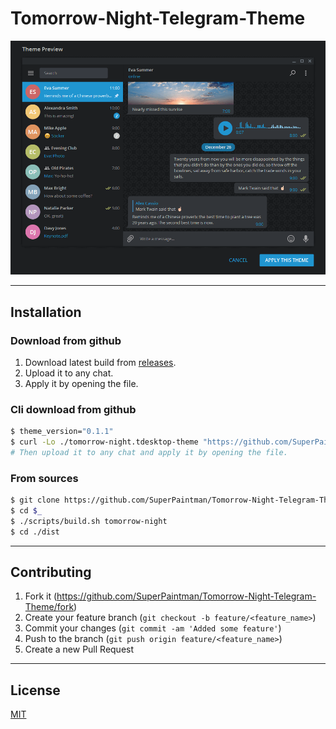 # Tomorrow-Night-Telegram-Theme


![Screenshot][screenshot-image]


--------------------------------------------------------------------------------

## Installation
### Download from github

1. Download latest build from [releases][releases-url].
2. Upload it to any chat.
3. Apply it by opening the file.


### Cli download from github

```sh
$ theme_version="0.1.1"
$ curl -Lo ./tomorrow-night.tdesktop-theme "https://github.com/SuperPaintman/Tomorrow-Night-Telegram-Theme/releases/download/v${theme_version}/tomorrow-night.tdesktop-theme"
# Then upload it to any chat and apply it by opening the file.
```


### From sources

```sh
$ git clone https://github.com/SuperPaintman/Tomorrow-Night-Telegram-Theme ~/Projects/Tomorrow-Night-Telegram-Theme
$ cd $_
$ ./scripts/build.sh tomorrow-night
$ cd ./dist
```

--------------------------------------------------------------------------------

## Contributing

1. Fork it (<https://github.com/SuperPaintman/Tomorrow-Night-Telegram-Theme/fork>)
2. Create your feature branch (`git checkout -b feature/<feature_name>`)
3. Commit your changes (`git commit -am 'Added some feature'`)
4. Push to the branch (`git push origin feature/<feature_name>`)
5. Create a new Pull Request


--------------------------------------------------------------------------------

## License

[MIT][license-url]


[license-url]: LICENSE
[screenshot-image]: README/screenshot.png
[releases-url]: https://github.com/SuperPaintman/Tomorrow-Night-Telegram-Theme/releases
